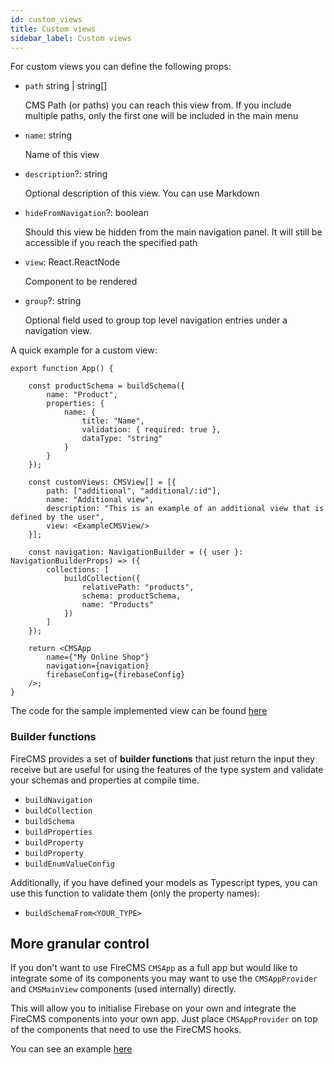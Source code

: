 ```yaml
---
id: custom_views
title: Custom views
sidebar_label: Custom views
---
```


For custom views you can define the following props:
* `path` string | string[]

  CMS Path (or paths) you can reach this view from.
  If you include multiple paths, only the first one will be included in the
  main menu

* `name`: string

  Name of this view

* `description`?: string

  Optional description of this view. You can use Markdown

* `hideFromNavigation`?: boolean

  Should this view be hidden from the main navigation panel.
  It will still be accessible if you reach the specified path

* `view`: React.ReactNode

  Component to be rendered

* `group`?: string

  Optional field used to group top level navigation entries under a
  navigation view.

A quick example for a custom view:

```tsx
export function App() {

    const productSchema = buildSchema({
        name: "Product",
        properties: {
            name: {
                title: "Name",
                validation: { required: true },
                dataType: "string"
            }
        }
    });

    const customViews: CMSView[] = [{
        path: ["additional", "additional/:id"],
        name: "Additional view",
        description: "This is an example of an additional view that is defined by the user",
        view: <ExampleCMSView/>
    }];

    const navigation: NavigationBuilder = ({ user }: NavigationBuilderProps) => ({
        collections: [
            buildCollection({
                relativePath: "products",
                schema: productSchema,
                name: "Products"
            })
        ]
    });

    return <CMSApp
        name={"My Online Shop"}
        navigation={navigation}
        firebaseConfig={firebaseConfig}
    />;
}
```

The code for the sample implemented view can be found [here](https://github.com/Camberi/firecms/blob/master/example/src/SampleApp/ExampleCMSView.tsx)


### Builder functions

FireCMS provides a set of **builder functions** that just return the input they
receive but are useful for using the features of the type system and validate
your schemas and properties at compile time.

* `buildNavigation`
* `buildCollection`
* `buildSchema`
* `buildProperties`
* `buildProperty`
* `buildProperty`
* `buildEnumValueConfig`

Additionally, if you have defined your models as Typescript types, you can
use this function to validate them (only the property names):
* `buildSchemaFrom<YOUR_TYPE>`

## More granular control

If you don't want to use FireCMS `CMSApp` as a full app but would like to
integrate some of its components you may want to use the `CMSAppProvider`
and `CMSMainView`
components (used internally) directly.

This will allow you to initialise Firebase on your own and integrate the FireCMS
components into your own app. Just place `CMSAppProvider` on top of the
components that need to use the FireCMS hooks.

You can see an
example [here](https://github.com/Camberi/firecms/blob/master/example/src/SimpleAppWithProvider.tsx)

